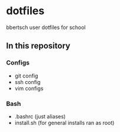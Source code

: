 # dotfiles
bbertsch user dotfiles for school

## In this repository
### Configs
- git config
- ssh config 
- vim configs

### Bash
- .bashrc (just aliases)
- install.sh (for general installs ran as root)